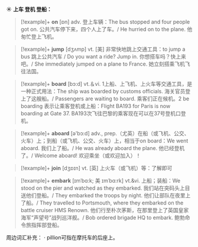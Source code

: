 ☀ <span class="category">**上车 登机 登船：**</span>
>[!example]+ <span class="vocabulary">**on**</span> [ɒn] 
> <span class="definition">adv. 登上车辆：</span>The bus stopped and four people got on. 公共汽车停下来，四个人上了车。/ He hurried on to the plane. 他匆忙登上飞机。

>[!example]+ <span class="vocabulary">**jump**</span> [dӡʌmp] 
> <span class="definition">vt. [美] 非常快地跳上交通工具：</span>to jump a bus 跳上公共汽车 / Do you want a ride? Jump in. 你想搭车吗？快上来吧。/ She immediately jumped on a plane to France. 她立刻搭乘飞机飞往法国。

>[!example]+ <span class="vocabulary">**board**</span> [bɔ:d] 
> <span class="definition">vt.＆vi. 1上船、上飞机、上火车等交通工具，是一种正式用法：</span>The ship was boarded by customs officials. 海关官员登上了这艘船。/ Passengers are waiting to board. 乘客们正在候机。<span class="definition">2 be boarding 表示让乘客登机或上船：</span>Flight BA193 for Paris is now boarding at Gate 37. BA193次飞往巴黎的乘客现在可以在37号登机口登机。

>[!example]+ <span class="vocabulary">**aboard**</span> [ə'bɔ:d] 
> <span class="definition">adv., prep.（尤英）在船（或飞机、公交、火车）上；到船（或飞机、公交、火车）上，相当于on board：</span>We went aboard. 我们上了船。/ He was already aboard the plane. 他已经登机了。/ Welcome aboard! 欢迎乘坐（或欢迎加入）！

>[!example]+ <span class="vocabulary">**join**</span> [dӡɒɪn] 
> <span class="definition">vt. [英] 上火车（或飞机）等：</span>了解即可
           
>[!example]+ <span class="vocabulary">**embark**</span> [ɪmˈbɑ:k; 美 ɪmˈbɑ:rk]
> <span class="definition">vt.&vi. 上船；装船：</span>We stood on the pier and watched as they embarked. 我们站在突码头上目送他们登船。/ They embarked the troops by night. 他们让部队在夜里上了船。/ They travelled to Portsmouth, where they embarked on the battle cruiser HMS Renown. 他们行至朴次茅斯，在那里登上了英国皇家海军“声望号”战列巡洋舰。/ Bob ordered brigade HQ to embark. 鲍勃命令旅指挥部登船。

周边词汇补充：
· pillion可指在摩托车的后座上。